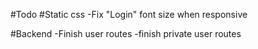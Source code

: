 #Todo
#Static css
-Fix "Login" font size when responsive

#Backend
-Finish user routes
-finish private user routes
